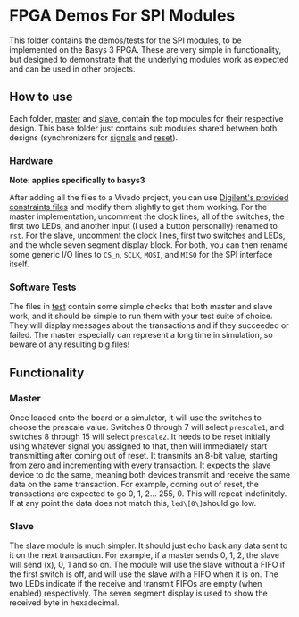 # FPGA Demos For SPI Modules

This folder contains the demos/tests for the SPI modules, to be
implemented on the Basys 3 FPGA. These are very simple in functionality,
but designed to demonstrate that the underlying modules work as expected
and can be used in other projects.

## How to use

Each folder, [master](master/) and [slave](slave/), contain the top
modules for their respective design. This base folder just contains sub
modules shared between both designs (synchronizers for
[signals](sync.sv) and [reset](safeReset.sv)).

### Hardware

**Note: applies specifically to basys3**

After adding all the files to a Vivado project, you can use [Digilent's
provided constraints files](https://github.com/Digilent/digilent-xdc/)
and modify them slightly to get them working. For the master
implementation, uncomment the clock lines, all of the switches, the
first two LEDs, and another input (I used a button personally) renamed
to `rst`. For the slave, uncomment the clock lines, first two switches
and LEDs, and the whole seven segment display block. For both, you can
then rename some generic I/O lines to `CS_n`, `SCLK`, `MOSI`, and
`MISO` for the SPI interface itself.

### Software Tests

The files in [test](../../test) contain some simple checks that both
master and slave work, and it should be simple to run them with your
test suite of choice. They will display messages about the transactions
and if they succeeded or failed. The master especially can represent a
long time in simulation, so beware of any resulting big files!

## Functionality

### Master

Once loaded onto the board or a simulator, it will use the switches to
choose the prescale value. Switches 0 through 7 will select
`prescale1`, and switches 8 through 15 will select `prescale2`. It
needs to be reset initially using whatever signal you assigned to that,
then will immediately start transmitting after coming out of reset. It
transmits an 8-bit value, starting from zero and incrementing with every
transaction. It expects the slave device to do the same, meaning both
devices transmit and receive the same data on the same transaction. For
example, coming out of reset, the transactions are expected to go 0, 1,
2… 255, 0. This will repeat indefinitely. If at any point the data does
not match this, `led\[0\]`should go low.

### Slave

The slave module is much simpler. It should just echo back any data sent
to it on the next transaction. For example, if a master sends 0, 1, 2,
the slave will send (x), 0, 1 and so on. The module will use the slave
without a FIFO if the first switch is off, and will use the slave with a
FIFO when it is on. The two LEDs indicate if the receive and transmit
FIFOs are empty (when enabled) respectively. The seven segment display
is used to show the received byte in hexadecimal.

